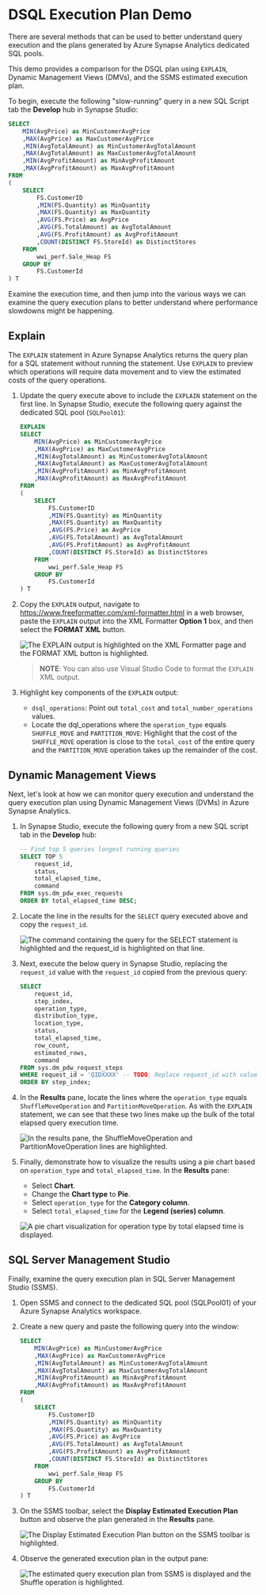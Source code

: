 # DSQL Execution Plan Demo

There are several methods that can be used to better understand query execution and the plans generated by Azure Synapse Analytics dedicated SQL pools.

This demo provides a comparison for the DSQL plan using `EXPLAIN`, Dynamic Management Views (DMVs), and the SSMS estimated execution plan.

To begin, execute the following "slow-running" query in a new SQL Script tab the **Develop** hub in Synapse Studio:

```sql
SELECT
    MIN(AvgPrice) as MinCustomerAvgPrice
    ,MAX(AvgPrice) as MaxCustomerAvgPrice
    ,MIN(AvgTotalAmount) as MinCustomerAvgTotalAmount
    ,MAX(AvgTotalAmount) as MaxCustomerAvgTotalAmount
    ,MIN(AvgProfitAmount) as MinAvgProfitAmount
    ,MAX(AvgProfitAmount) as MaxAvgProfitAmount
FROM
(
    SELECT
        FS.CustomerID
        ,MIN(FS.Quantity) as MinQuantity
        ,MAX(FS.Quantity) as MaxQuantity
        ,AVG(FS.Price) as AvgPrice
        ,AVG(FS.TotalAmount) as AvgTotalAmount
        ,AVG(FS.ProfitAmount) as AvgProfitAmount
        ,COUNT(DISTINCT FS.StoreId) as DistinctStores
    FROM
        wwi_perf.Sale_Heap FS
    GROUP BY
        FS.CustomerId
) T
```

Examine the execution time, and then jump into the various ways we can examine the query execution plans to better understand where performance slowdowns might be happening.

## Explain

The `EXPLAIN` statement in Azure Synapse Analytics returns the query plan for a SQL statement without running the statement. Use `EXPLAIN` to preview which operations will require data movement and to view the estimated costs of the query operations.

1. Update the query execute above to include the `EXPLAIN` statement on the first line. In Synapse Studio, execute the following query against the dedicated SQL pool (`SQLPool01`):

    ```sql
    EXPLAIN
    SELECT
        MIN(AvgPrice) as MinCustomerAvgPrice
        ,MAX(AvgPrice) as MaxCustomerAvgPrice
        ,MIN(AvgTotalAmount) as MinCustomerAvgTotalAmount
        ,MAX(AvgTotalAmount) as MaxCustomerAvgTotalAmount
        ,MIN(AvgProfitAmount) as MinAvgProfitAmount
        ,MAX(AvgProfitAmount) as MaxAvgProfitAmount
    FROM
    (
        SELECT
            FS.CustomerID
            ,MIN(FS.Quantity) as MinQuantity
            ,MAX(FS.Quantity) as MaxQuantity
            ,AVG(FS.Price) as AvgPrice
            ,AVG(FS.TotalAmount) as AvgTotalAmount
            ,AVG(FS.ProfitAmount) as AvgProfitAmount
            ,COUNT(DISTINCT FS.StoreId) as DistinctStores
        FROM
            wwi_perf.Sale_Heap FS
        GROUP BY
            FS.CustomerId
    ) T
    ```

2. Copy the `EXPLAIN` output, navigate to <https://www.freeformatter.com/xml-formatter.html> in a web browser, paste the `EXPLAIN` output into the XML Formatter **Option 1** box, and then select the **FORMAT XML** button.

    ![The EXPLAIN output is highlighted on the XML Formatter page and the FORMAT XML button is highlighted.](../media/xml-formatter-explain.png "Explain output formatter")

    > **NOTE**: You can also use Visual Studio Code to format the `EXPLAIN` XML output.

3. Highlight key components of the `EXPLAIN` output:

    - `dsql_operations`: Point out `total_cost` and `total_number_operations` values.
    - Locate the dql_operations where the `operation_type` equals `SHUFFLE_MOVE` and `PARTITION_MOVE`: Highlight that the cost of the `SHUFFLE_MOVE` operation is close to the `total_cost` of the entire query and the `PARTITION_MOVE` operation takes up the remainder of the cost.

## Dynamic Management Views

Next, let's look at how we can monitor query execution and understand the query execution plan using Dynamic Management Views (DVMs) in Azure Synapse Analytics.

1. In Synapse Studio, execute the following query from a new SQL script tab in the **Develop** hub:

    ```sql
    -- Find top 5 queries longest running queries
    SELECT TOP 5
        request_id,
        status,
        total_elapsed_time,
        command
    FROM sys.dm_pdw_exec_requests
    ORDER BY total_elapsed_time DESC;
    ```

2. Locate the line in the results for the `SELECT` query executed above and copy the `request_id`.

    ![The command containing the query for the SELECT statement is highlighted and the request_id is highlighted on that line.](../media/dmvs-top-5-queries.png "Slow running queries")

3. Next, execute the below query in Synapse Studio, replacing the `request_id` value with the `request_id` copied from the previous query:

    ```sql
    SELECT
        request_id,
        step_index,
        operation_type,
        distribution_type,
        location_type,
        status,
        total_elapsed_time,
        row_count,
        estimated_rows,
        command
    FROM sys.dm_pdw_request_steps
    WHERE request_id = 'QIDXXXX' -- TODO: Replace request_id with value copied above.
    ORDER BY step_index;
    ```

4. In the **Results** pane, locate the lines where the `operation_type` equals `ShuffleMoveOperation` and `PartitionMoveOperation`. As with the `EXPLAIN` statement, we can see that these two lines make up the bulk of the total elapsed query execution time.

    ![In the results pane, the ShuffleMoveOperation and PartitionMoveOperation lines are highlighted.](../media/dmvs-query-operations.png "DMV Results")

5. Finally, demonstrate how to visualize the results using a pie chart based on `operation_type` and `total_elapsed_time`. In the **Results** pane:

    - Select **Chart**.
    - Change the **Chart type** to **Pie**.
    - Select `operation_type` for the **Category column**.
    - Select `total_elapsed_time` for the **Legend (series) column**.

    ![A pie chart visualization for operation type by total elapsed time is displayed.](../media/dmvs-pie-chart.png "Operation type pie chart")

## SQL Server Management Studio

Finally, examine the query execution plan in SQL Server Management Studio (SSMS).

1. Open SSMS and connect to the dedicated SQL pool (SQLPool01) of your Azure Synapse Analytics workspace.

2. Create a new query and paste the following query into the window:

    ```sql
    SELECT
        MIN(AvgPrice) as MinCustomerAvgPrice
        ,MAX(AvgPrice) as MaxCustomerAvgPrice
        ,MIN(AvgTotalAmount) as MinCustomerAvgTotalAmount
        ,MAX(AvgTotalAmount) as MaxCustomerAvgTotalAmount
        ,MIN(AvgProfitAmount) as MinAvgProfitAmount
        ,MAX(AvgProfitAmount) as MaxAvgProfitAmount
    FROM
    (
        SELECT
            FS.CustomerID
            ,MIN(FS.Quantity) as MinQuantity
            ,MAX(FS.Quantity) as MaxQuantity
            ,AVG(FS.Price) as AvgPrice
            ,AVG(FS.TotalAmount) as AvgTotalAmount
            ,AVG(FS.ProfitAmount) as AvgProfitAmount
            ,COUNT(DISTINCT FS.StoreId) as DistinctStores
        FROM
            wwi_perf.Sale_Heap FS
        GROUP BY
            FS.CustomerId
    ) T
    ```

3. On the SSMS toolbar, select the **Display Estimated Execution Plan** button and observe the plan generated in the **Results** pane.

    ![The Display Estimated Execution Plan button on the SSMS toolbar is highlighted.](../media/ssms-toolbar-display-estimated-execution-plan.png "SSMS toolbar")

4. Observe the generated execution plan in the output pane:

    ![The estimated query execution plan from SSMS is displayed and the Shuffle operation is highlighted.](../media/ssms-execution-plan.png "SSMS execution plan")
